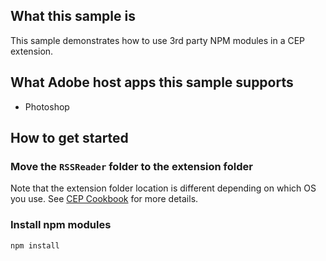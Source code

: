 ## What this sample is
This sample demonstrates how to use 3rd party NPM modules in a CEP extension.

## What Adobe host apps this sample supports
- Photoshop

## How to get started
### Move the `RSSReader` folder to the extension folder
Note that the extension folder location is different depending on which OS you use. See [CEP Cookbook](https://github.com/Adobe-CEP/CEP-Resources/blob/master/CEP_8.x/Documentation/CEP%208.0%20HTML%20Extension%20Cookbook.md#extension-folders) for more details.

### Install npm modules
```
npm install
```